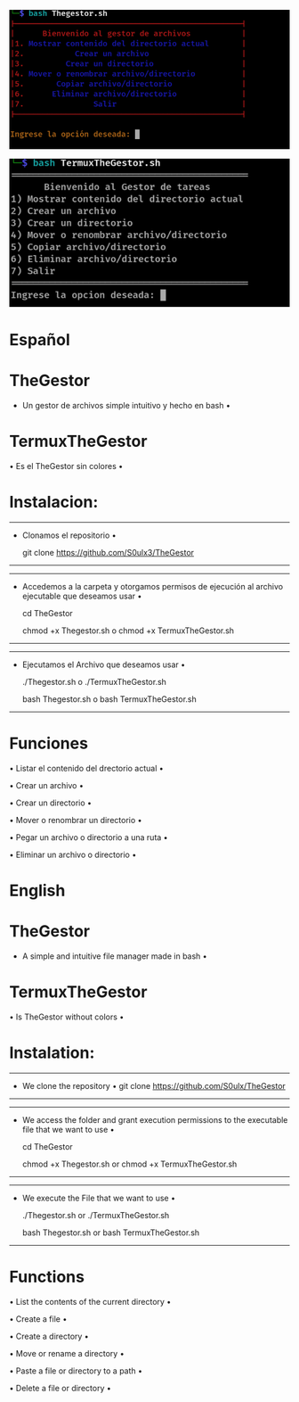 ![TheGestor](https://github.com/S0ulx3/TheGestor/blob/main/TheGestor.png)

![TermuxTheGestor](https://github.com/S0ulx3/TheGestor/blob/main/TermuxTheGestor.png)

# Español
# TheGestor 

- Un gestor de archivos simple intuitivo y hecho en bash •

# TermuxTheGestor

• Es el TheGestor sin colores •

# Instalacion:
-----------------------------------------------
- Clonamos el repositorio •

  git clone https://github.com/S0ulx3/TheGestor
-----------------------------------------------

--------------------------------------------------------------------------------------------------
- Accedemos a la carpeta y otorgamos permisos de ejecución al archivo ejecutable que deseamos usar •

  cd TheGestor

  chmod +x Thegestor.sh
  o 
  chmod +x TermuxTheGestor.sh
  
--------------------------------------------------------------------------------------------------

---------------------------------------------
- Ejecutamos el Archivo que deseamos usar •

  ./Thegestor.sh o ./TermuxTheGestor.sh

  bash Thegestor.sh o bash TermuxTheGestor.sh
---------------------------------------------

# Funciones

• Listar el contenido del drectorio actual •

• Crear un archivo •

• Crear un directorio •

• Mover o renombrar un directorio •

• Pegar un archivo o directorio a una ruta •

• Eliminar un archivo o directorio •




# English
# TheGestor
- A simple and intuitive file manager made in bash •

# TermuxTheGestor

• Is TheGestor without colors •

# Instalation:
----------------------------------------------
- We clone the repository •
  git clone https://github.com/S0ulx/TheGestor
----------------------------------------------

--------------------------------------------------------------------------------------------------
- We access the folder and grant execution permissions to the executable file that we want to use •
  
  cd TheGestor
  
  chmod +x Thegestor.sh
  or 
  chmod +x TermuxTheGestor.sh
----------------------------------------------------------------------------------------------------

----------------------------------------------
- We execute the File that we want to use •
 
  ./Thegestor.sh or ./TermuxTheGestor.sh

  bash Thegestor.sh or bash TermuxTheGestor.sh
----------------------------------------------

# Functions

• List the contents of the current directory •

• Create a file •

• Create a directory •

• Move or rename a directory •

• Paste a file or directory to a path •

• Delete a file or directory •


